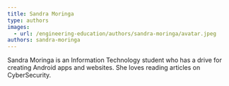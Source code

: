 ```yaml
---
title: Sandra Moringa
type: authors
images:
  - url: /engineering-education/authors/sandra-moringa/avatar.jpeg
authors: sandra-moringa
---
```

Sandra Moringa is an Information Technology student who has a drive for creating Android apps and websites. She loves reading articles on CyberSecurity.
